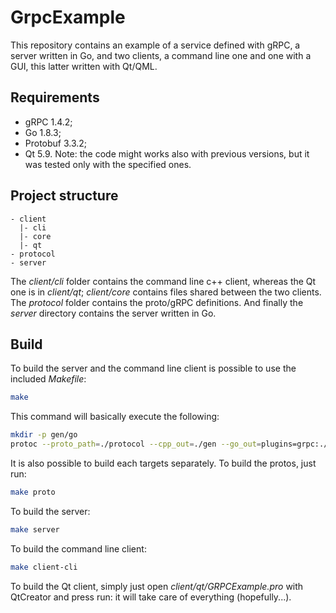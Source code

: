 # GrpcExample
This repository contains an example of a service defined with gRPC, a server written in Go, and two clients, a command line one and one with a GUI, this latter written with Qt/QML.

## Requirements
* gRPC 1.4.2;
* Go 1.8.3;
* Protobuf 3.3.2;
* Qt 5.9.
Note: the code might works also with previous versions, but it was tested only with the specified ones.

## Project structure
```
- client
  |- cli
  |- core
  |- qt
- protocol
- server
```
The _client/cli_ folder contains the command line c++ client, whereas the Qt one is in _client/qt_; _client/core_ contains files shared between the two clients. The _protocol_ folder contains the proto/gRPC definitions. And finally the _server_ directory contains the server written in Go.

## Build
To build the server and the command line client is possible to use the included _Makefile_:
```bash
make
```
This command will basically execute the following:
```bash
mkdir -p gen/go
protoc --proto_path=./protocol --cpp_out=./gen --go_out=plugins=grpc:./gen/go --grpc_out=./gen --plugin=protoc-gen-grpc=`which grpc_cpp_plugin` ./protocol/greeting.proto
```
It is also possible to build each targets separately. To build the protos, just run:
```bash
make proto
```
To build the server:
```bash
make server
```
To build the command line client:
```bash
make client-cli
```

To build the Qt client, simply just open _client/qt/GRPCExample.pro_ with QtCreator and press run: it will take care of everything (hopefully...).
